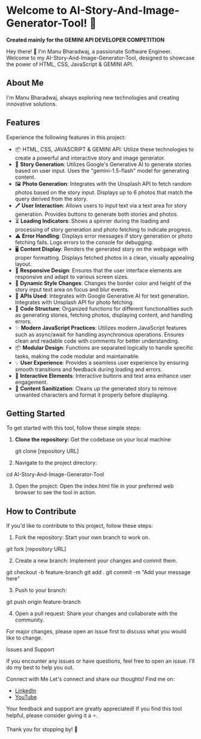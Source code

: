 # Welcome to AI-Story-And-Image-Generator-Tool! 🚀
**Created mainly for the GEMINI API DEVELOPER COMPETITION**

Hey there! 👋 I'm Manu Bharadwaj, a passionate Software Engineer. Welcome to my AI-Story-And-Image-Generator-Tool, designed to showcase the power of HTML, CSS, JavaScript & GEMINI API.

## About Me
I'm Manu Bharadwaj, always exploring new technologies and creating innovative solutions.

## Features
Experience the following features in this project:
- 📦 HTML, CSS, JAVASCRIPT & GEMINI API: Utilize these technologies to create a powerful and interactive story and image generator.
- 📝 **Story Generation**: Utilizes Google's Generative AI to generate stories based on user input. Uses the "gemini-1.5-flash" model for generating content.
- 🖼️ **Photo Generation**: Integrates with the Unsplash API to fetch random photos based on the story input. Displays up to 6 photos that match the query derived from the story.
- 🖊️ **User Interaction**: Allows users to input text via a text area for story generation. Provides buttons to generate both stories and photos.
- ⏳ **Loading Indicators**: Shows a spinner during the loading and processing of story generation and photo fetching to indicate progress.
- ⚠️ **Error Handling**: Displays error messages if story generation or photo fetching fails. Logs errors to the console for debugging.
- 🖥️ **Content Display**: Renders the generated story on the webpage with proper formatting. Displays fetched photos in a clean, visually appealing layout.
- 📱 **Responsive Design**: Ensures that the user interface elements are responsive and adapt to various screen sizes.
- 🎨 **Dynamic Style Changes**: Changes the border color and height of the story input text area on focus and blur events.
- 🔄 **APIs Used**: Integrates with Google Generative AI for text generation. Integrates with Unsplash API for photo fetching.
- 📁 **Code Structure**: Organized functions for different functionalities such as generating stories, fetching photos, displaying content, and handling errors.
- ✨ **Modern JavaScript Practices**: Utilizes modern JavaScript features such as async/await for handling asynchronous operations. Ensures clean and readable code with comments for better understanding.
- 📦 **Modular Design**: Functions are separated logically to handle specific tasks, making the code modular and maintainable.
- 💡 **User Experience**: Provides a seamless user experience by ensuring smooth transitions and feedback during loading and errors.
- 🔘 **Interactive Elements**: Interactive buttons and text area enhance user engagement.
- 🧹 **Content Sanitization**: Cleans up the generated story to remove unwanted characters and format it properly before displaying.

## Getting Started
To get started with this tool, follow these simple steps:

1. **Clone the repository:** Get the codebase on your local machine

   git clone [repository URL]

2. Navigate to the project directory:

  cd AI-Story-And-Image-Generator-Tool

3. Open the project: Open the index.html file in your preferred web browser to see the tool in action.

## How to Contribute
If you'd like to contribute to this project, follow these steps:

1. Fork the repository: Start your own branch to work on.

  git fork [repository URL]

2. Create a new branch: Implement your changes and commit them.

  git checkout -b feature-branch
  git add .
  git commit -m "Add your message here"

3. Push to your branch:

  git push origin feature-branch

4. Open a pull request: Share your changes and collaborate with the community.

For major changes, please open an issue first to discuss what you would like to change.

Issues and Support

If you encounter any issues or have questions, feel free to open an issue. I'll do my best to help you out.

Connect with Me
Let's connect and share our thoughts! Find me on:

- [LinkedIn](https://www.linkedin.com/in/manu-bharadwaj-3507a345/)
- [YouTube](https://www.youtube.com/@code-with-Bharadwaj)

Your feedback and support are greatly appreciated! If you find this tool helpful, please consider giving it a ⭐️.

Thank you for stopping by! 🌟



